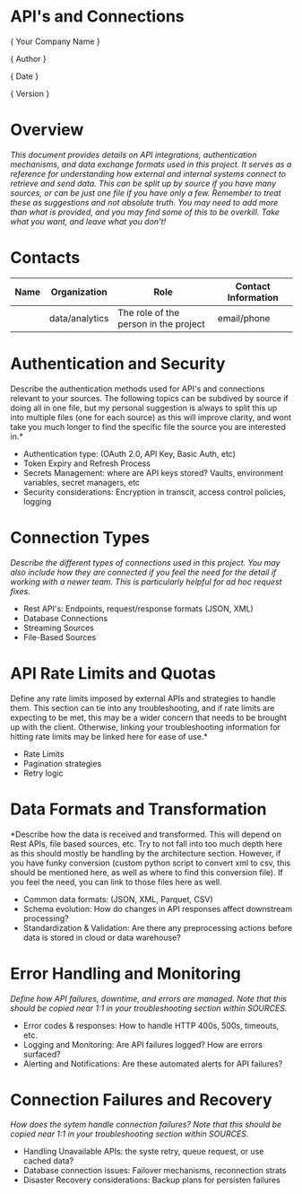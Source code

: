 # API's and Connections

{ Your Company Name }

{ Author  }

{ Date }

{ Version }

# Overview

*This document provides details on API integrations, authentication mechanisms, and data exchange formats used in this project. It serves as a reference for understanding how external and internal systems connect to retrieve and send data. This can be split up by source if you have many sources, or can be just one file if you have only a few. Remember to treat these as suggestions and not absolute truth. You may need to add more than what is provided, and you may find some of this to be overkill. Take what you want, and leave what you don't!* 


# Contacts

| Name | Organization   | Role                                  | Contact Information |
|------|----------------|---------------------------------------|---------------------|
|      | data/analytics | The role of the person in the project | email/phone         |


# Authentication and Security

Describe the authentication methods used for API's and connections relevant to your sources. The following topics can be subdived by source if doing all in one file, but my personal suggestion is always to split this up into multiple files (one for each source) as this will improve clarity, and wont take you much longer to find the specific file the source you are interested in.*

  - Authentication type: (OAuth 2.0, API Key, Basic Auth, etc)
  - Token Expiry and Refresh Process
  - Secrets Management: where are API keys stored? Vaults, environment variables, secret managers, etc
  - Security considerations: Encryption in transcit, access control policies, logging
 

# Connection Types

*Describe the different types of connections used in this project. You may also include how they are connected if you feel the need for the detail if working with a newer team. This is particularly helpful for ad hoc request fixes.*

- Rest API's: Endpoints, request/response formats (JSON, XML)
- Database Connections
- Streaming Sources
- File-Based Sources

# API Rate Limits and Quotas

Define any rate limits imposed by external APIs and strategies to handle them. This section can tie into any troubleshooting, and if rate limits are expecting to be met, this may be a wider concern that needs to be brought up with the client. Otherwise, linking your troubleshooting information for hitting rate limits may be linked here for ease of use.*

- Rate Limits
- Pagination strategies
- Retry logic


# Data Formats and Transformation

*Describe how the data is received and transformed. This will depend on Rest APIs, file based sources, etc. Try to not fall into too much depth here as this should mostly be handling by the architecture section. However, if you have funky conversion (custom python script to convert xml to csv, this should be mentioned here, as well as where to find this conversion file). If you feel the need, you can link to those files here as well.  

- Common data formats: (JSON, XML, Parquet, CSV)
- Schema evolution: How do changes in API responses affect downstream processing?
- Standardization & Validation: Are there any preprocessing actions before data is stored in cloud or data warehouse?

# Error Handling and Monitoring

*Define how API failures, downtime, and errors are managed.  Note that this should be copied near 1:1 in your troubleshooting section within SOURCES.*

- Error codes & responses: How to handle HTTP 400s, 500s, timeouts, etc.
- Logging and Monitoring: Are API failures logged? How are errors surfaced?
- Alerting and Notifications: Are these automated alerts for API failures?


# Connection Failures and Recovery

*How does the sytem handle connection failures? Note that this should be copied near 1:1 in your troubleshooting section within SOURCES.*

- Handling Unavailable APIs: the syste retry, queue request, or use cached data?
- Database connection issues: Failover mechanisms, reconnection strats
- Disaster Recovery considerations: Backup plans for persisten failures



